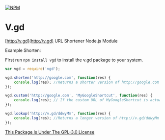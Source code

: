 [![NPM](https://nodei.co/npm/vgd.png?downloads=true&downloadRank=true&stars=true)](https://npmjs.com/package/vgd/)

# V.gd
[http://v.gd](http://v.gd) URL Shortener Node.js Module

Example Shorten:

First run ```npm install vgd``` to install the v.gd package to your system.

```javascript
var vgd = require('vgd');

vgd.shorten('http://google.com', function(res) {
	console.log(res); //Returns a shorter version of http://google.com - http://v.gd/ddwyMm
});

vgd.custom('http://google.com', 'MyGoogleShortcut', function(res) {
	console.log(res); // If the custom URL of MyGoogleShortcut is actually available, it should return http://v.gd/MyGoogleShortcut
});

vgd.lookup('http://v.gd/ddwyMm', function(res) {
	console.log(res); //Returns a longer version of http://v.gd/ddwyMm - http://google.com
});
```

[This Package Is Under The GPL-3.0 License](https://raw.githubusercontent.com/AlphaT3ch/v.gd/master/LICENSE.txt)
